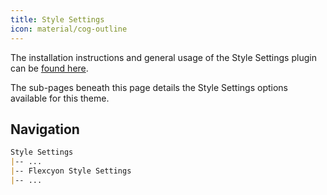 ```yaml
---
title: Style Settings
icon: material/cog-outline
---
```


The installation instructions and general usage of the Style Settings plugin can
be [found here](https://github.com/mgmeyers/obsidian-style-settings).

The sub-pages beneath this page details the Style Settings options available for
this theme.

## Navigation

```md
Style Settings
|-- ...
|-- Flexcyon Style Settings
|-- ...
```
